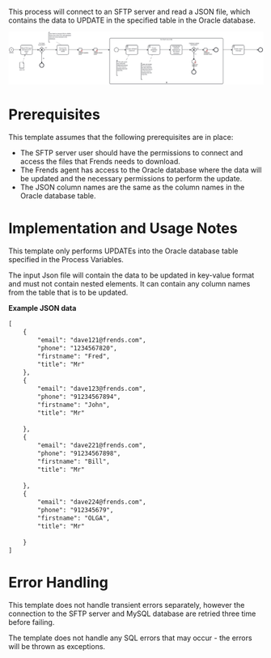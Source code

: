 This process will connect to an SFTP server and read a JSON file, which contains the data to UPDATE in the specified table in the Oracle database.

![Template](assets/CSV_file_from_SFTP_server_to_Oracle_DB_Update.svg)

# Prerequisites

This template assumes that the following prerequisites are in place:

- The SFTP server user should have the permissions to connect and access 
  the files that Frends needs to download.
- The Frends agent has access to the Oracle database where the data will be updated and the necessary permissions to perform the update.
- The JSON column names are the same as the column names in the Oracle database table.

# Implementation and Usage Notes

This template only performs UPDATEs into the Oracle database table specified in the Process Variables.

The input Json file will contain the data to be updated in key-value format and must not contain nested elements.
It can contain any column names from the table that is to be updated.

**Example JSON data**

```
[
	{
		"email": "dave121@frends.com",
		"phone": "1234567820",
		"firstname": "Fred",
		"title": "Mr"
	},
	{
		"email": "dave123@frends.com",
		"phone": "91234567894",
		"firstname": "John",
		"title": "Mr"

	},
	{
		"email": "dave221@frends.com",
		"phone": "91234567898",
		"firstname": "Bill",
		"title": "Mr"

	},
	{
		"email": "dave224@frends.com",
		"phone": "912345679",
		"firstname": "OLGA",
		"title": "Mr"

	}
]
```

# Error Handling

This template does not handle transient errors separately, however the connection to the SFTP server and MySQL database are retried three time before failing.

The template does not handle any SQL errors that may occur - the errors will be thrown as exceptions.

